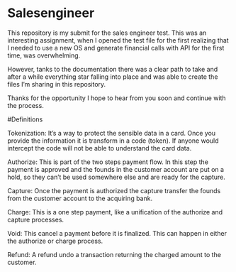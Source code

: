 # Salesengineer

This repository is my submit for the sales engineer test. This was an interesting assignment, when I opened the test file for the first realizing that I needed to use a new OS and generate financial calls with API for the first time, was overwhelming.

However, tanks to the documentation there was a clear path to take and after a while everything star falling into place and was able to create the files I’m sharing in this repository.

Thanks for the opportunity I hope to hear from you soon and continue with the process. 
 
 #Definitions
 
Tokenization: It’s a way to protect the sensible data in a card. Once you provide the information it is transform in a code (token). If anyone would intercept the code will not be able to understand the card data. 

Authorize: This is part of the two steps payment flow. In this step the payment is approved and the founds in the customer account are put on a hold, so they can’t be used somewhere else and are ready for the capture.

Capture: Once the payment is authorized the capture transfer the founds from the customer account to the acquiring bank.

Charge: This is a one step payment, like a unification of the authorize and capture processes.

Void: This cancel a payment before it is finalized. This can happen in either the authorize or charge process. 

Refund: A refund undo a transaction returning the charged amount to the customer. 

